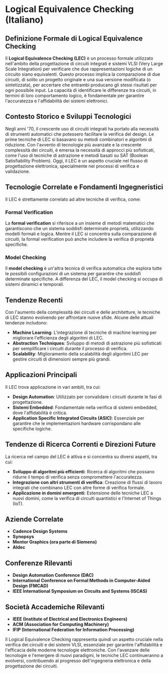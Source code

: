 # Logical Equivalence Checking (Italiano)

## Definizione Formale di Logical Equivalence Checking

Il **Logical Equivalence Checking (LEC)** è un processo formale utilizzato nell'ambito della progettazione di circuiti integrati e sistemi VLSI (Very Large Scale Integration) per verificare che due rappresentazioni logiche di un circuito siano equivalenti. Questo processo implica la comparazione di due circuiti, di solito un progetto originale e una sua versione modificata (o sintetizzata), per accertare che entrambi producano gli stessi risultati per ogni possibile input. La capacità di identificare le differenze tra circuiti, in termini di loro comportamento logico, è fondamentale per garantire l'accuratezza e l'affidabilità dei sistemi elettronici.

## Contesto Storico e Sviluppi Tecnologici

Negli anni '70, il crescente uso di circuiti integrati ha portato alla necessità di strumenti automatici che potessero facilitare la verifica del design. Le prime tecniche di LEC si basavano su metodi combinatori e algoritmi di riduzione. Con l'avvento di tecnologie più avanzate e la crescente complessità dei circuiti, è emersa la necessità di approcci più sofisticati, come l'uso di tecniche di astrazione e metodi basati su SAT (Boolean Satisfiability Problem). Oggi, il LEC è un aspetto cruciale nel flusso di progettazione elettronica, specialmente nei processi di verifica e validazione.

## Tecnologie Correlate e Fondamenti Ingegneristici

Il LEC è strettamente correlato ad altre tecniche di verifica, come:

### Formal Verification

La **formal verification** si riferisce a un insieme di metodi matematici che garantiscono che un sistema soddisfi determinate proprietà, utilizzando modelli formali e logica. Mentre il LEC si concentra sulla comparazione di circuiti, la formal verification può anche includere la verifica di proprietà specifiche.

### Model Checking

Il **model checking** è un'altra tecnica di verifica automatica che esplora tutte le possibili configurazioni di un sistema per garantire che soddisfi determinate specifiche. A differenza del LEC, il model checking si occupa di sistemi dinamici e temporali.

## Tendenze Recenti

Con l'aumento della complessità dei circuiti e delle architetture, le tecniche di LEC stanno evolvendo per affrontare nuove sfide. Alcune delle attuali tendenze includono:

- **Machine Learning**: L'integrazione di tecniche di machine learning per migliorare l'efficienza degli algoritmi di LEC.
- **Abstraction Techniques**: Sviluppo di metodi di astrazione più sofisticati per semplificare i circuiti durante il processo di verifica.
- **Scalability**: Miglioramento della scalabilità degli algoritmi LEC per gestire circuiti di dimensioni sempre più grandi.

## Applicazioni Principali

Il LEC trova applicazione in vari ambiti, tra cui:

- **Design Automation**: Utilizzato per convalidare i circuiti durante le fasi di progettazione.
- **Sistemi Embedded**: Fondamentale nella verifica di sistemi embedded, dove l'affidabilità è critica.
- **Application Specific Integrated Circuits (ASIC)**: Essenziale per garantire che le implementazioni hardware corrispondano alle specifiche logiche.

## Tendenze di Ricerca Correnti e Direzioni Future

La ricerca nel campo del LEC è attiva e si concentra su diversi aspetti, tra cui:

- **Sviluppo di algoritmi più efficienti**: Ricerca di algoritmi che possano ridurre il tempo di verifica senza compromettere l'accuratezza.
- **Integrazione con altri strumenti di verifica**: Creazione di flussi di lavoro integrati che combinano LEC con altre forme di verifica formale.
- **Applicazione in domini emergenti**: Estensione delle tecniche LEC a nuovi domini, come la verifica di circuiti quantistici e l'Internet of Things (IoT).

## Aziende Correlate

- **Cadence Design Systems**
- **Synopsys**
- **Mentor Graphics (ora parte di Siemens)**
- **Aldec**

## Conferenze Rilevanti

- **Design Automation Conference (DAC)**
- **International Conference on Formal Methods in Computer-Aided Design (FMCAD)**
- **IEEE International Symposium on Circuits and Systems (ISCAS)**

## Società Accademiche Rilevanti

- **IEEE (Institute of Electrical and Electronics Engineers)**
- **ACM (Association for Computing Machinery)**
- **IFIP (International Federation for Information Processing)**

Il Logical Equivalence Checking rappresenta quindi un aspetto cruciale nella verifica dei circuiti e dei sistemi VLSI, essenziale per garantire l'affidabilità e l'efficacia delle moderne tecnologie elettroniche. Con l'avanzare delle tecnologie e l'emergere di nuovi paradigmi, le tecniche LEC continueranno a evolversi, contribuendo al progresso dell'ingegneria elettronica e della progettazione dei circuiti.
